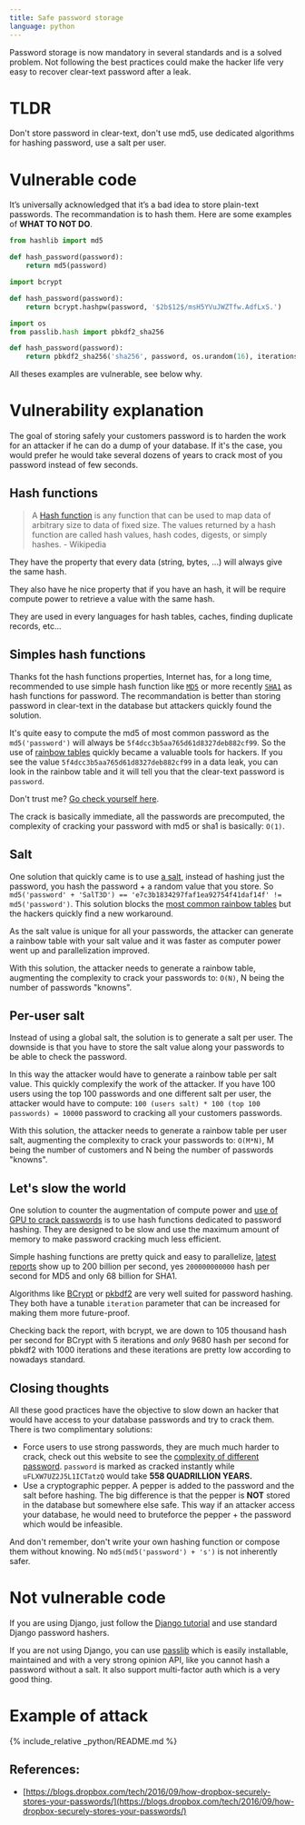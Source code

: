 ```yaml
---
title: Safe password storage
language: python
---
```


Password storage is now mandatory in several standards and is a solved problem.
Not following the best practices could make the hacker life very easy to recover clear-text password after a leak.

# TLDR

Don't store password in clear-text, don't use md5, use dedicated algorithms for
hashing password, use a salt per user.

# Vulnerable code

It’s universally acknowledged that it’s a bad idea to store plain-text passwords. The recommandation is to hash them. Here are some examples of **WHAT TO NOT DO**.

```python
from hashlib import md5

def hash_password(password):
    return md5(password)
```

```python
import bcrypt

def hash_password(password):
    return bcrypt.hashpw(password, '$2b$12$/msH5YVuJWZTfw.AdfLxS.')
```

```python
import os
from passlib.hash import pbkdf2_sha256

def hash_password(password):
    return pbkdf2_sha256('sha256', password, os.urandom(16), iterations=1)
```

All theses examples are vulnerable, see below why.

# Vulnerability explanation

The goal of storing safely your customers password is to harden the work for an attacker if he can do a dump of your database. If it's the case, you would prefer he would take several dozens of years to crack most of you password instead of few seconds.

## Hash functions

> A [Hash function](https://en.wikipedia.org/wiki/Hash_function) is any function that can be used to map data of arbitrary size to data of fixed size. The values returned by a hash function are called hash values, hash codes, digests, or simply hashes. - Wikipedia

They have the property that every data (string, bytes, ...) will always give the same hash.

They also have he nice property that if you have an hash, it will be require compute power to retrieve a value with the same hash.

They are used in every languages for hash tables, caches, finding duplicate records, etc...

## Simples hash functions

Thanks fot the hash functions properties, Internet has, for a long time, recommended to use simple hash function like [`MD5`](https://en.wikipedia.org/wiki/MD5) or more recently [`SHA1`](https://en.wikipedia.org/wiki/SHA-1) as hash functions for password. The recommandation is better than storing password in clear-text in the database but attackers quickly found the solution.

It's quite easy to compute the md5 of most common password as the `md5('password')` will always be `5f4dcc3b5aa765d61d8327deb882cf99`. So the use of [rainbow tables](https://en.wikipedia.org/wiki/Rainbow_table) quickly became a valuable tools for hackers. If you see the value `5f4dcc3b5aa765d61d8327deb882cf99` in a data leak, you can look in the rainbow table and it will tell you that the clear-text password is `password`.

Don't trust me? [Go check yourself here](http://hashtoolkit.com/reverse-hash/?hash=5f4dcc3b5aa765d61d8327deb882cf99).

The crack is basically immediate, all the passwords are precomputed, the complexity of cracking your password with md5 or sha1 is basically: `O(1)`.

## Salt

One solution that quickly came is to use [a salt](https://en.wikipedia.org/wiki/Salt_(cryptography)), instead of hashing just the password, you hash the password + a random value that you store. So `md5('password' + 'SalT3D') == 'e7c3b1834297faf1ea92754f41daf14f' != md5('password')`. This solution blocks the [most common rainbow tables](http://hashtoolkit.com/reverse-hash?hash=e7c3b1834297faf1ea92754f41daf14f) but the hackers quickly find a new workaround.

As the salt value is unique for all your passwords, the attacker can generate a rainbow table with your salt value and it was faster as computer power went up and parallelization improved.

With this solution, the attacker needs to generate a rainbow table, augmenting the complexity to crack your passwords to: `O(N)`, N being the number of passwords "knowns".

## Per-user salt

Instead of using a global salt, the solution is to generate a salt per user. The downside is that you have to store the salt value along your passwords to be able to check the password.

In this way the attacker would have to generate a rainbow table per salt value. This quickly complexify the work of the attacker. If you have 100 users using the top 100 passwords and one different salt per user, the attacker would have to compute: `100 (users salt) * 100 (top 100 passwords) = 10000` password to cracking all your customers passwords.

With this solution, the attacker needs to generate a rainbow table per user salt, augmenting the complexity to crack your passwords to: `O(M*N)`, M being the number of customers and N being the number of passwords "knowns".

## Let's slow the world

One solution to counter the augmentation of compute power and [use of GPU to crack passwords](https://blog.elcomsoft.com/2016/07/nvidia-pascal-a-great-password-cracking-tool/) is to use hash functions dedicated to password hashing. They are designed to be slow and use the maximum amount of memory to make password cracking much less efficient.

Simple hashing functions are pretty quick and easy to parallelize, [latest reports](https://gist.github.com/epixoip/a83d38f412b4737e99bbef804a270c40) show up to 200 billion per second, yes `200000000000` hash per second for MD5 and only 68 billion for SHA1.

Algorithms like [BCrypt](https://en.wikipedia.org/wiki/Bcrypt) or [pkbdf2](https://en.wikipedia.org/wiki/PBKDF2) are very well suited for password hashing. They both have a tunable `iteration` parameter that can be increased for making them more future-proof.

Checking back the report, with bcrypt, we are down to 105 thousand hash per second for BCrypt with 5 iterations and *only* 9680 hash per second for pbkdf2 with 1000 iterations and these iterations are pretty low according to nowadays standard.

## Closing thoughts

All these good practices have the objective to slow down an hacker that would have access to your database passwords and try to crack them. There is two complimentary solutions:

- Force users to use strong passwords, they are much much harder to crack, check out this website to see the [complexity of different password](https://howsecureismypassword.net/). `password` is marked as cracked instantly while `uFLXW7UZ2J5L1ICTatzQ` would take **558 QUADRILLION YEARS.**
- Use a cryptographic pepper. A pepper is added to the password and the salt before hashing. The big difference is that the pepper is **NOT** stored in the database but somewhere else safe. This way if an attacker access your database, he would need to bruteforce the pepper + the password which would be infeasible.

And don't remember, don't write your own hashing function or compose them without knowing. No `md5(md5('password') + 's')` is not inherently safer.

# Not vulnerable code

If you are using Django, just follow the [Django tutorial](https://docs.djangoproject.com/en/1.10/topics/auth/passwords/) and use standard Django password hashers.

If you are not using Django, you can use [passlib](https://pypi.python.org/pypi/passlib) which is easily installable, maintained and with a very strong opinion API, like you cannot hash a password without a salt. It also support multi-factor auth which is a very good thing.

# Example of attack

{% include_relative _python/README.md %}

## References:

- [https://blogs.dropbox.com/tech/2016/09/how-dropbox-securely-stores-your-passwords/](https://blogs.dropbox.com/tech/2016/09/how-dropbox-securely-stores-your-passwords/)
